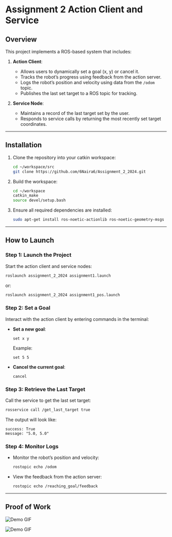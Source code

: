 # **Assignment 2 Action Client and Service**

## **Overview**
This project implements a ROS-based system that includes:
1. **Action Client**:
   - Allows users to dynamically set a goal (x, y) or cancel it.
   - Tracks the robot’s progress using feedback from the action server.
   - Logs the robot’s position and velocity using data from the `/odom` topic.
   - Publishes the last set target to a ROS topic for tracking.

2. **Service Node**:
   - Maintains a record of the last target set by the user.
   - Responds to service calls by returning the most recently set target coordinates.

---

## **Installation**
1. Clone the repository into your catkin workspace:
   ```bash
   cd ~/workspace/src
   git clone https://github.com/6Naira6/Assignment_2_2024.git
   ```

2. Build the workspace:
   ```bash
   cd ~/workspace
   catkin_make
   source devel/setup.bash
   ```

3. Ensure all required dependencies are installed:
   ```bash
   sudo apt-get install ros-noetic-actionlib ros-noetic-geometry-msgs ros-noetic-std-msgs ros-noetic-std-srvs ros-noetic-nav-msgs
   ```

---

## **How to Launch**

### **Step 1: Launch the Project**
Start the action client and service nodes:
```bash
roslaunch assignment_2_2024 assignment1.launch
```
or:
```bash
roslaunch assignment_2_2024 assignment1_pos.launch
```

### **Step 2: Set a Goal**
Interact with the action client by entering commands in the terminal:
- **Set a new goal**:  
  ```plaintext
  set x y
  ```
  Example:
  ```plaintext
  set 5 5
  ```

- **Cancel the current goal**:  
  ```plaintext
  cancel
  ```

### **Step 3: Retrieve the Last Target**
Call the service to get the last set target:
```bash
rosservice call /get_last_target true
```

The output will look like:
```plaintext
success: True
message: "5.0, 5.0"
```

### **Step 4: Monitor Logs**
- Monitor the robot’s position and velocity:
  ```bash
  rostopic echo /odom
  ```
- View the feedback from the action server:
  ```bash
  rostopic echo /reaching_goal/feedback
  ```

---

## **Proof of Work**

![Demo GIF](WithCommands.gif)


![Demo GIF](WithData.gif)

